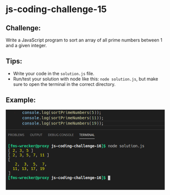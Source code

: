 # js-coding-challenge-15

## Challenge:
Write a JavaScript program to sort an array of all prime numbers between 1 and a given integer.
## Tips:
- Write your code in the ```solution.js``` file.
- Run/test your solution with node like this: ```node solution.js```, but make sure to open the terminal in the correct directory.

## Example:
![Example](example.png)